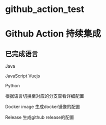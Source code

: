 # github_action_test

# Github Action 持续集成

## 已完成语言

Java

JavaScript Vuejs

Python


根据语言切换至对应的分支查看详细配置

Docker image 生成docker镜像的配置

Release 生成github release的配置